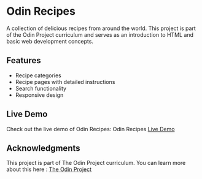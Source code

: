 
# Odin Recipes

A collection of delicious recipes from around the world. This project is part of the Odin Project curriculum and serves as an introduction to HTML and basic web development concepts.

## Features
- Recipe categories
- Recipe pages with detailed instructions
- Search functionality
- Responsive design

## Live Demo
Check out the live demo of Odin Recipes: Odin Recipes [Live Demo](https://sabuuuu.github.io/odin-recipes/)

## Acknowledgments 
This project is part of The Odin Project curriculum.
You can learn more about this here : [The Odin Project](https://www.theodinproject.com/)


